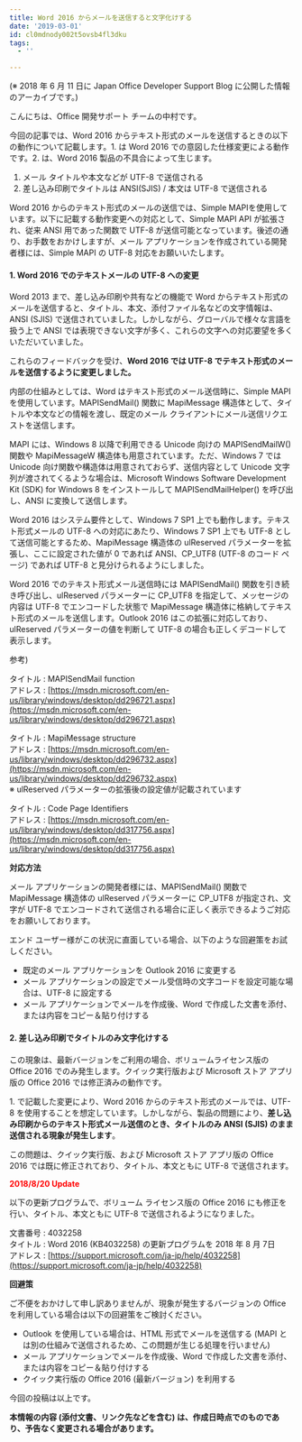 ```yaml
---
title: Word 2016 からメールを送信すると文字化けする
date: '2019-03-01'
id: cl0mdnody002t5ovsb4fl3dku
tags:
  - ''

---
```


(※ 2018 年 6 月 11 日に Japan Office Developer Support Blog に公開した情報のアーカイブです。)

こんにちは、Office 開発サポート チームの中村です。

今回の記事では、Word 2016 からテキスト形式のメールを送信するときの以下の動作について記載します。1. は Word 2016 での意図した仕様変更による動作です。2. は、Word 2016 製品の不具合によって生じます。

1.  メール タイトルや本文などが UTF-8 で送信される
2.  差し込み印刷でタイトルは ANSI(SJIS) / 本文は UTF-8 で送信される

Word 2016 からのテキスト形式のメールの送信では、Simple MAPIを使用しています。以下に記載する動作変更への対応として、Simple MAPI API が拡張され、従来 ANSI 用であった関数で UTF-8 が送信可能となっています。後述の通り、お手数をおかけしますが、メール アプリケーションを作成されている開発者様には、Simple MAPI の UTF-8 対応をお願いいたします。

#### **1\. Word 2016** **でのテキストメールの UTF-8 への変更**

Word 2013 まで、差し込み印刷や共有などの機能で Word からテキスト形式のメールを送信すると、タイトル、本文、添付ファイル名などの文字情報は、ANSI (SJIS) で送信されていました。しかしながら、グローバルで様々な言語を扱う上で ANSI では表現できない文字が多く、これらの文字への対応要望を多くいただいていました。

これらのフィードバックを受け、**Word 2016 では UTF-8 でテキスト形式のメールを送信するように変更しました。**

内部の仕組みとしては、Word はテキスト形式のメール送信時に、Simple MAPIを使用しています。MAPISendMail() 関数に MapiMessage 構造体として、タイトルや本文などの情報を渡し、既定のメール クライアントにメール送信リクエストを送信します。

MAPI には、Windows 8 以降で利用できる Unicode 向けの MAPISendMailW() 関数や MapiMessageW 構造体も用意されています。ただ、Windows 7 では Unicode 向け関数や構造体は用意されておらず、送信内容として Unicode 文字列が渡されてくるような場合は、Microsoft Windows Software Development Kit (SDK) for Windows 8 をインストールして MAPISendMailHelper() を呼び出し、ANSI に変換して送信します。

Word 2016 はシステム要件として、Windows 7 SP1 上でも動作します。テキスト形式メールの UTF-8 への対応にあたり、Windows 7 SP1 上でも UTF-8 として送信可能とするため、MapiMessage 構造体の ulReserved パラメーターを拡張し、ここに設定された値が 0 であれば ANSI、CP\_UTF8 (UTF-8 のコード ページ) であれば UTF-8 と見分けられるようにしました。

Word 2016 でのテキスト形式メール送信時には MAPISendMail() 関数を引き続き呼び出し、ulReserved パラメーターに CP\_UTF8 を指定して、メッセージの内容は UTF-8 でエンコードした状態で MapiMessage 構造体に格納してテキスト形式のメールを送信します。Outlook 2016 はこの拡張に対応しており、ulReserved パラメーターの値を判断して UTF-8 の場合も正しくデコードして表示します。

参考)

タイトル : MAPISendMail function  
アドレス : [https://msdn.microsoft.com/en-us/library/windows/desktop/dd296721.aspx](https://msdn.microsoft.com/en-us/library/windows/desktop/dd296721.aspx)

タイトル : MapiMessage structure  
アドレス : [https://msdn.microsoft.com/en-us/library/windows/desktop/dd296732.aspx](https://msdn.microsoft.com/en-us/library/windows/desktop/dd296732.aspx)  
※ ulReserved パラメーターの拡張後の設定値が記載されています

タイトル : Code Page Identifiers  
アドレス : [https://msdn.microsoft.com/en-us/library/windows/desktop/dd317756.aspx](https://msdn.microsoft.com/en-us/library/windows/desktop/dd317756.aspx)

**対応方法**

メール アプリケーションの開発者様には、MAPISendMail() 関数で MapiMessage 構造体の ulReserved パラメーターに CP\_UTF8 が指定され、文字が UTF-8 でエンコードされて送信される場合に正しく表示できるようご対応をお願いしております。

エンド ユーザー様がこの状況に直面している場合、以下のような回避策をお試しください。

*   既定のメール アプリケーションを Outlook 2016 に変更する
*   メール アプリケーションの設定でメール受信時の文字コードを設定可能な場合は、UTF-8 に設定する
*   メール アプリケーションでメールを作成後、Word で作成した文書を添付、または内容をコピー＆貼り付けする

#### **2\. 差し込み印刷でタイトルのみ文字化けする**

この現象は、最新バージョンをご利用の場合、ボリュームライセンス版の Office 2016 でのみ発生します。クイック実行版および Microsoft ストア アプリ版の Office 2016 では修正済みの動作です。

1\. で記載した変更により、Word 2016 からのテキスト形式のメールでは、UTF-8 を使用することを想定しています。しかしながら、製品の問題により、**差し込み印刷からのテキスト形式メール送信のとき、タイトルのみ ANSI (SJIS) のまま送信される現象が発生します**。

この問題は、クイック実行版、および Microsoft ストア アプリ版の Office 2016 では既に修正されており、タイトル、本文ともに UTF-8 で送信されます。

<span style="color:#ff0000">**2018/8/20 Update**</span>

以下の更新プログラムで、ボリューム ライセンス版の Office 2016 にも修正を行い、タイトル、本文ともに UTF-8 で送信されるようになりました。

文書番号 : 4032258  
タイトル : Word 2016 (KB4032258) の更新プログラムを 2018 年 8 月 7日  
アドレス : [https://support.microsoft.com/ja-jp/help/4032258](https://support.microsoft.com/ja-jp/help/4032258)

**回避策**

ご不便をおかけして申し訳ありませんが、現象が発生するバージョンの Office を利用している場合は以下の回避策をご検討ください。

*   Outlook を使用している場合は、HTML 形式でメールを送信する (MAPI とは別の仕組みで送信されるため、この問題が生じる処理を行いません)
*   メール アプリケーションでメールを作成後、Word で作成した文書を添付、または内容をコピー＆貼り付けする
*   クイック実行版の Office 2016 (最新バージョン) を利用する

今回の投稿は以上です。

**本情報の内容 (添付文書、リンク先などを含む) は、作成日時点でのものであり、予告なく変更される場合があります。**